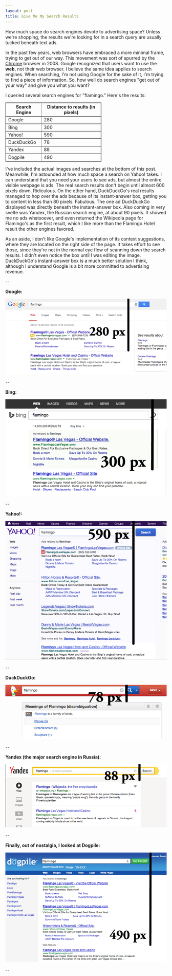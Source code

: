 ```yaml
---
layout: post
title: Give Me My Search Results
---
```


How much space do search engines devote to advertising space? Unless we're shopping, the results we're looking for in a search query are usually tucked beneath text ads. 

In the past few years, web browsers have embraced a more minimal frame, trying to get out of our way. This movement was sort of spurred by the <a href="http://en.wikipedia.org/wiki/Google_Chrome">Chrome</a> browser in 2008. Google recognized that users want to use the <b>web</b>, not their web browser. I believe the same idea applies to search engines. When searching, I'm not using Google for the sake of it, I'm trying to find a piece of information. So, how well do search engines "get out of your way" and give you what you want?

I queried several search engines for "flamingo." Here's the results: 

<table border="1" align="center" style="width:300px;">
	<tr>
		<th>Search Engine</th>
		<th>Distance to results (in pixels)</th>
	</tr>
	<tr>
		<td>Google</td>
		<td>280</td>
	</tr>
	<tr>
		<td>Bing</td>
		<td>300</td>
	</tr>
	<tr>
		<td>Yahoo!</td>
		<td>590</td>
	</tr>
	<tr>
		<td>DuckDuckGo</td>
		<td>78</td>
	</tr>
	<tr>
		<td>Yandex</td>
		<td>88</td>
	</tr>
	<tr>
		<td>Dogpile</td>
		<td>490</td>
	</tr>
</table>

I've included the actual images and searches at the bottom of this post. Meanwhile, I'm astounded at how much space a search on Yahoo! takes. I can understand that you need your users to see ads, but almost the entire visible webpage is ads. The real search results don't begin until almost 600 pixels down. Ridiculous. On the other hand, DuckDuckGo's real results managed to hop over the ads because of its instant-answer box, getting you to content in less than 80 pixels. Fabulous. The one ad DuckDuckGo displayed was directly beneath the instant-answer box. Also coming in very svelte was Yandex, the Russian search engine, at about 90 pixels. It showed me no ads whatsoever, and even returned the Wikipedia page for Flamingo's as the first result, which I like more than the Flamingo Hotel result the other engines favored. 

As an aside, I don't like Google's implementation of its context suggestions, where they are located on the right side of the page. It takes effort to see those, since they're not in the normal eye flow of scanning down the search results. I didn't even notice the box until I was editing the image. DuckDuckGo's instant-answer box is a much better solution I think, although I understand Google is a bit more committed to advertising revenue.

--

**Google:**

![Google](/images/ggle_pixel.png)

--

**Bing:**

![Bing](/images/bing_pixel.png)

--

**Yahoo!:**

![Yahoo!](/images/yahoo_pixel.png)

--

**DuckDuckGo:**

![DuckDuckGo](/images/ddg_pixel.png)

--

**Yandex (the major search engine in Russia):**

![Yandex](/images/yandex_pixel.png)

--

**Finally, out of nostalgia, I looked at Dogpile:**

![Dogpile](/images/dogpile_pixel.png)

--